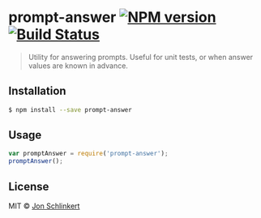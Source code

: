 # prompt-answer [![NPM version](https://badge.fury.io/js/prompt-answer.svg)](https://npmjs.org/package/prompt-answer) [![Build Status](https://travis-ci.org/jonschlinkert/prompt-answer.svg?branch=master)](https://travis-ci.org/jonschlinkert/prompt-answer)

> Utility for answering prompts. Useful for unit tests, or when answer values are known in advance.

## Installation

```sh
$ npm install --save prompt-answer
```

## Usage

```js
var promptAnswer = require('prompt-answer');
promptAnswer();
```

## License

MIT © [Jon Schlinkert](https://github.com/jonschlinkert)
